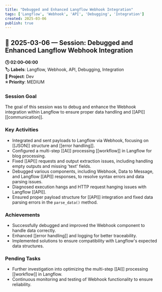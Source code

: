 ```yaml
---
title: "Debugged and Enhanced Langflow Webhook Integration"
tags: ['Langflow', 'Webhook', 'API', 'Debugging', 'Integration']
created: 2025-03-06
publish: true
---
```


## 📅 2025-03-06 — Session: Debugged and Enhanced Langflow Webhook Integration

**🕒 02:00–06:00**  
**🏷️ Labels**: Langflow, Webhook, API, Debugging, Integration  
**📂 Project**: Dev  
**⭐ Priority**: MEDIUM  


### Session Goal
The goal of this session was to debug and enhance the Webhook integration within Langflow to ensure proper data handling and [[API]] [[communication]].

### Key Activities
- Integrated and sent payloads to Langflow via Webhook, focusing on [[JSON]] structure and [[error handling]].
- Configured a multi-step [[AI]] processing [[workflow]] in Langflow for blog processing.
- Fixed [[API]] requests and output extraction issues, including handling empty outputs and missing 'text' fields.
- Debugged various components, including Webhook, Data to Message, and Langflow [[API]] responses, to resolve syntax errors and data parsing issues.
- Diagnosed execution hangs and HTTP request hanging issues with Langflow [[API]].
- Ensured proper payload structure for [[API]] integration and fixed data parsing errors in the `parse_data()` method.

### Achievements
- Successfully debugged and improved the Webhook component to handle data correctly.
- Enhanced [[error handling]] and logging for better traceability.
- Implemented solutions to ensure compatibility with Langflow's expected data structures.

### Pending Tasks
- Further investigation into optimizing the multi-step [[AI]] processing [[workflow]] in Langflow.
- Continuous monitoring and testing of Webhook functionality to ensure reliability.
